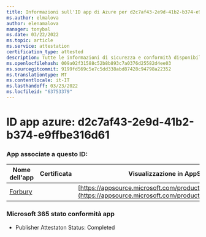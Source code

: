 ```yaml
---
title: Informazioni sull'ID app di Azure per d2c7af43-2e9d-41b2-b374-e9ffbe316d61
ms.author: elmalova
author: elenamalova
manager: tonybal
ms.date: 03/22/2022
ms.topic: article
ms.service: attestation
certification_type: attested
description: Tutte le informazioni di sicurezza e conformità disponibili per d2c7af43-2e9d-41b2-b374-e9ffbe316d61.
ms.openlocfilehash: 009a02f31588c52b8b893c7a0376d25582d4ee03
ms.sourcegitcommit: 9199fd569c5e7c5dd338abd87428c94798a22352
ms.translationtype: MT
ms.contentlocale: it-IT
ms.lasthandoff: 03/23/2022
ms.locfileid: "63753379"
---
```

# <a name="azure-app-id-d2c7af43-2e9d-41b2-b374-e9ffbe316d61"></a>ID app azure: d2c7af43-2e9d-41b2-b374-e9ffbe316d61


### <a name="apps-associated-with-this-id"></a>App associate a questo ID:
| **Nome dell'app** | **Certificata** | **Visualizzazione in AppSource** |
|--------------|---------------|-----------------------|
| [Forbury](../forward/WA200002916.md) |  | [https://appsource.microsoft.com/product/office/WA200002916](https://appsource.microsoft.com/product/office/WA200002916) |

### <a name="microsoft-365-app-compliance-status"></a>Microsoft 365 stato conformità app
- Publisher Attestaton Status: Completed
